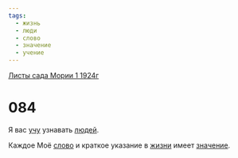```yaml
---
tags:
  - жизнь
  - люди
  - слово
  - значение
  - учение
---
```


[Листы сада Мории 1 1924г](/agni/1924)

# 084
Я вас [учу](/tag/#учение) узнавать [людей](/tag/#люди).   

Каждое Моё [слово](/tag/#слово) и краткое указание в [жизни](/tag/#жизнь) имеет [значение](/tag/#значение).   

